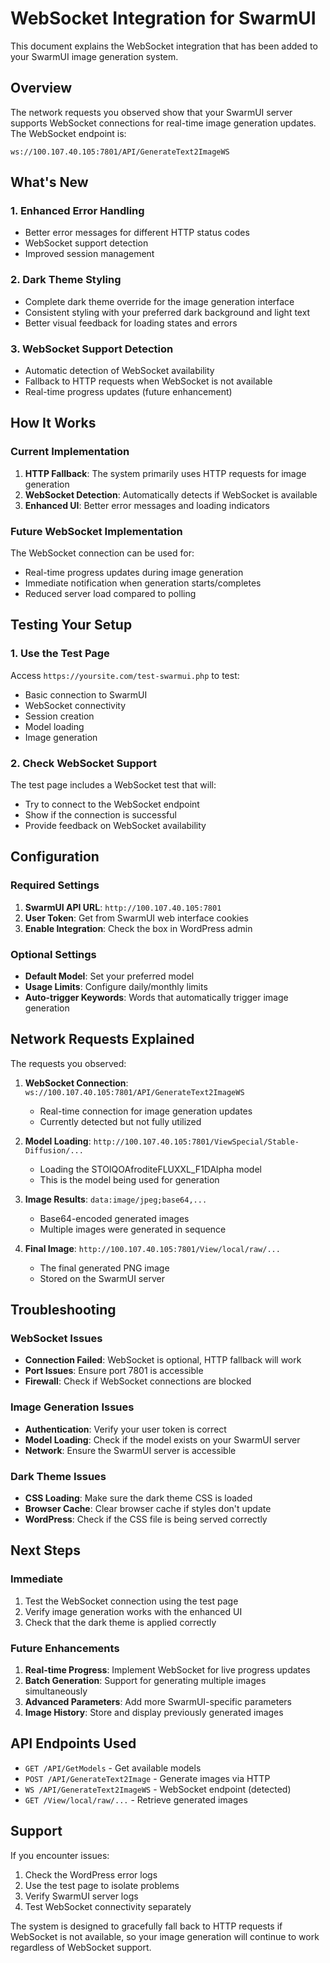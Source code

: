 # WebSocket Integration for SwarmUI

This document explains the WebSocket integration that has been added to your SwarmUI image generation system.

## Overview

The network requests you observed show that your SwarmUI server supports WebSocket connections for real-time image generation updates. The WebSocket endpoint is:

```
ws://100.107.40.105:7801/API/GenerateText2ImageWS
```

## What's New

### 1. Enhanced Error Handling
- Better error messages for different HTTP status codes
- WebSocket support detection
- Improved session management

### 2. Dark Theme Styling
- Complete dark theme override for the image generation interface
- Consistent styling with your preferred dark background and light text
- Better visual feedback for loading states and errors

### 3. WebSocket Support Detection
- Automatic detection of WebSocket availability
- Fallback to HTTP requests when WebSocket is not available
- Real-time progress updates (future enhancement)

## How It Works

### Current Implementation
1. **HTTP Fallback**: The system primarily uses HTTP requests for image generation
2. **WebSocket Detection**: Automatically detects if WebSocket is available
3. **Enhanced UI**: Better error messages and loading indicators

### Future WebSocket Implementation
The WebSocket connection can be used for:
- Real-time progress updates during image generation
- Immediate notification when generation starts/completes
- Reduced server load compared to polling

## Testing Your Setup

### 1. Use the Test Page
Access `https://yoursite.com/test-swarmui.php` to test:
- Basic connection to SwarmUI
- WebSocket connectivity
- Session creation
- Model loading
- Image generation

### 2. Check WebSocket Support
The test page includes a WebSocket test that will:
- Try to connect to the WebSocket endpoint
- Show if the connection is successful
- Provide feedback on WebSocket availability

## Configuration

### Required Settings
1. **SwarmUI API URL**: `http://100.107.40.105:7801`
2. **User Token**: Get from SwarmUI web interface cookies
3. **Enable Integration**: Check the box in WordPress admin

### Optional Settings
- **Default Model**: Set your preferred model
- **Usage Limits**: Configure daily/monthly limits
- **Auto-trigger Keywords**: Words that automatically trigger image generation

## Network Requests Explained

The requests you observed:

1. **WebSocket Connection**: `ws://100.107.40.105:7801/API/GenerateText2ImageWS`
   - Real-time connection for image generation updates
   - Currently detected but not fully utilized

2. **Model Loading**: `http://100.107.40.105:7801/ViewSpecial/Stable-Diffusion/...`
   - Loading the STOIQOAfroditeFLUXXL_F1DAlpha model
   - This is the model being used for generation

3. **Image Results**: `data:image/jpeg;base64,...`
   - Base64-encoded generated images
   - Multiple images were generated in sequence

4. **Final Image**: `http://100.107.40.105:7801/View/local/raw/...`
   - The final generated PNG image
   - Stored on the SwarmUI server

## Troubleshooting

### WebSocket Issues
- **Connection Failed**: WebSocket is optional, HTTP fallback will work
- **Port Issues**: Ensure port 7801 is accessible
- **Firewall**: Check if WebSocket connections are blocked

### Image Generation Issues
- **Authentication**: Verify your user token is correct
- **Model Loading**: Check if the model exists on your SwarmUI server
- **Network**: Ensure the SwarmUI server is accessible

### Dark Theme Issues
- **CSS Loading**: Make sure the dark theme CSS is loaded
- **Browser Cache**: Clear browser cache if styles don't update
- **WordPress**: Check if the CSS file is being served correctly

## Next Steps

### Immediate
1. Test the WebSocket connection using the test page
2. Verify image generation works with the enhanced UI
3. Check that the dark theme is applied correctly

### Future Enhancements
1. **Real-time Progress**: Implement WebSocket for live progress updates
2. **Batch Generation**: Support for generating multiple images simultaneously
3. **Advanced Parameters**: Add more SwarmUI-specific parameters
4. **Image History**: Store and display previously generated images

## API Endpoints Used

- `GET /API/GetModels` - Get available models
- `POST /API/GenerateText2Image` - Generate images via HTTP
- `WS /API/GenerateText2ImageWS` - WebSocket endpoint (detected)
- `GET /View/local/raw/...` - Retrieve generated images

## Support

If you encounter issues:
1. Check the WordPress error logs
2. Use the test page to isolate problems
3. Verify SwarmUI server logs
4. Test WebSocket connectivity separately

The system is designed to gracefully fall back to HTTP requests if WebSocket is not available, so your image generation will continue to work regardless of WebSocket support. 
